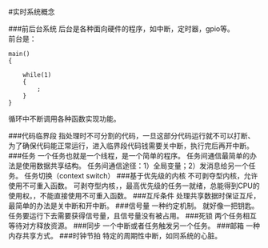
#实时系统概念

###前后台系统
后台是各种面向硬件的程序，如中断，定时器，gpio等。  
前台是：
	
	main()
	{
		
		while(1)
		{
			;
		}
	}
	
	
循环中不断调用各种函数实现功能。

###代码临界段
指处理时不可分割的代码，一旦这部分代码运行就不可以打断、
为了确保代码能正常运行，进入临界段代码钱需要关中断，执行完后再开中断。
###任务
一个任务也就是一个线程，是一个简单的程序。
任务间通信最简单的办法是使用数据共享结构。
任务间通信途径：1）全局变量；2）发消息给另一个任务。
任务切换（context switch）
###基于优先级的内核
不可剥夺型内核，允许使用不可重入函数。
可剥夺型内核，，最高优先级的任务一就绪，总能得到CPU的使用权。，不能直接使用不可重入函数。
###互斥条件
处理共享数据时保证互斥，最简单的办法是关中断和开中断。
###信号量
一种约定机制。
就好像一把钥匙。任务要运行下去需要获得信号量，且信号量没有被占用。
###死锁
两个任务相互等待对方释放资源。
###同步
一个中断或者任务触发另一个任务。
###邮箱
一种内存共享方式。
###时钟节拍
特定的周期性中断，如同系统的心脏。


